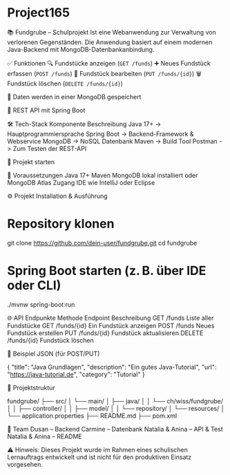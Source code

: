 # Project165


📚 Fundgrube – Schulprojekt
Ist eine Webanwendung zur Verwaltung von verlorenen Gegenständen. Die Anwendung basiert auf einem modernen Java-Backend mit MongoDB-Datenbankanbindung.

✅ Funktionen
🔍 Fundstücke anzeigen (`GET /funds`)
➕ Neues Fundstück erfassen (`POST /funds`)
📝 Fundstück bearbeiten (`PUT /funds/{id}`)
🗑️ Fundstück löschen (`DELETE /funds/{id}`)

💾 Daten werden in einer MongoDB gespeichert

🔗 REST API mit Spring Boot

🛠️ Tech-Stack
Komponente	Beschreibung
Java 17+ -> Hauptprogrammiersprache
Spring Boot	->	Backend-Framework & Webservice
MongoDB	->	NoSQL Datenbank
Maven	->	Build Tool
Postman	->	Zum Testen der REST-API

🚀 Projekt starten

🔧 Voraussetzungen
Java 17+
Maven
MongoDB lokal installiert oder MongoDB Atlas Zugang
IDE wie IntelliJ oder Eclipse

⚙️ Projekt Installation & Ausführung

# Repository klonen
git clone https://github.com/dein-user/fundgrube.git
cd fundgrube

# Spring Boot starten (z. B. über IDE oder CLI)
./mvnw spring-boot:run


🌐 API Endpunkte
Methode	Endpoint	    Beschreibung
GET	    /funds	      Liste aller Fundstücke
GET	    /funds/{id}	  Ein Fundstück anzeigen
POST	  /funds	      Neues Fundstück erstellen
PUT	    /funds/{id}	  Fundstück aktualisieren
DELETE	/funds/{id}	  Fundstück löschen

🧪 Beispiel JSON (für POST/PUT)

{
  "title": "Java Grundlagen",
  "description": "Ein gutes Java-Tutorial",
  "url": "https://java-tutorial.de",
  "category": "Tutorial"
}


📁 Projektstruktur

fundgrube/
├── src/
│   └── main/
│       ├── java/
│       │   └── ch/wiss/fundgrube/
│       │       ├── controller/
│       │       ├── model/
│       │       └── repository/
│       └── resources/
│           └── application.properties
├── README.md
├── pom.xml

👥 Team
Dusan – Backend 
Carmine – Datenbank
Natalia & Anina – API & Test
Natalia & Anina – README 

⚠️ Hinweis: Dieses Projekt wurde im Rahmen eines schulischen Lernauftrags entwickelt und ist nicht für den produktiven Einsatz vorgesehen.
